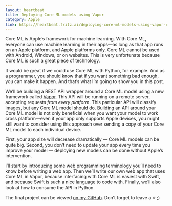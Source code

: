 ```yaml
---
layout: heartbeat
title: Deploying Core ML models using Vapor 
category: Apple
link: https://heartbeat.fritz.ai/deploying-core-ml-models-using-vapor-c562a70b1371 
---
```


Core ML is Apple’s framework for machine learning. With Core ML, everyone can use machine learning in their apps—as long as that app runs on an Apple platform, and Apple platforms only. Core ML cannot be used with Android, Windows, or on websites. This is very unfortunate because Core ML is such a great piece of technology.

It would be great if we could use Core ML with Python, for example. And as a programmer, you should know that if you want something bad enough, you can make it happen. And that’s what I’m going to show you in this post.

We’ll be building a REST API wrapper around a Core ML model using a new framework called [Vapor](https://vapor.codes/). This API will be running on a remote server, accepting requests _from every platform_. This particular API will classify images, but any Core ML model should do.
Building an API around your Core ML model is not only beneficial when you want your model to work cross platform—even if your app only supports Apple devices, you might still want to consider using this approach over sending a copy of your Core ML model to each individual device.

First, your app size will decrease dramatically — Core ML models can be quite big. Second, you don’t need to update your app every time you improve your model — deploying new models can be done without Apple’s intervention.

I’ll start by introducing some web programming terminology you’ll need to know before writing a web app. Then we’ll write our own web app that uses Core ML in Vapor, because interfacing with Core ML is easiest with Swift, and because Swift is such a nice language to code with. Finally, we’ll also look at how to consume the API in Python.

The final project can be viewed [on my GitHub](https://github.com/rickwierenga/CoreML-API). Don’t forget to leave a ⭐️ ;)
